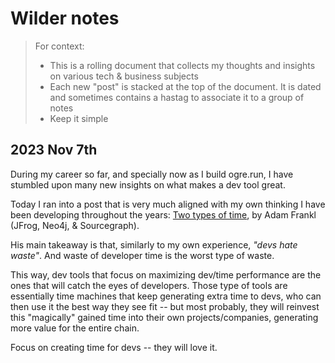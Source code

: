 # Wilder notes

> For context:
>
> - This is a rolling document that collects my thoughts and insights on various tech & business subjects
> - Each new "post" is stacked at the top of the document. It is dated and sometimes contains a hastag to associate it to a group of notes
> - Keep it simple

## 2023 Nov 7th

During my career so far, and specially now as I build ogre.run, I have stumbled upon many new insights on what makes a dev tool great.

Today I ran into a post that is very much aligned with my own thinking I have been developing throughout the years: [Two types of time](https://medium.com/@graphmaven/two-types-of-time-222a1a1d3dc), by Adam Frankl (JFrog, Neo4j, & Sourcegraph).

His main takeaway is that, similarly to my own experience, *"devs hate waste"*. And waste of developer time is the worst type of waste.

This way, dev tools that focus on maximizing dev/time performance are the ones that will catch the eyes of developers. Those type of tools are essentially time machines
that keep generating extra time to devs, who can then use it the best way they see fit -- but most probably, they will reinvest this "magically" gained time into
their own projects/companies, generating more value for the entire chain.

Focus on creating time for devs -- they will love it.


